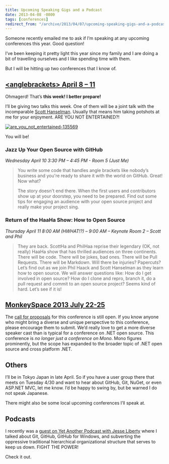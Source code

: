 ```yaml
---
title: Upcoming Speaking Gigs and a Podcast
date: 2013-04-08 -0800
tags: [conferences]
redirect_from: "/archive/2013/04/07/upcoming-speaking-gigs-and-a-podcast.aspx/"
---
```


Someone recently emailed me to ask if I’m speaking at any upcoming
conferences this year. Good question!

I’ve been keeping it pretty light this year since my family and I are
doing a bit of travelling ourselves and I like spending time with them.

But I will be hitting up two conferences that I know of.

[&lt;anglebrackets&gt; April 8 – 11](http://anglebrackets.org/)
------------------------------------------------------------

Ohmagerd! That’s **this week! I better prepare!**

I’ll be giving two talks this week. One of them will be a joint talk
with the incomparable [Scott Hanselman](http://hanselman.com/). Usually
that means him taking potshots at me for your enjoyment. ARE YOU NOT
ENTERTAINED?!

[![are\_you\_not\_entertained-135569](https://haacked.com/images/haacked_com/WindowsLiveWriter/UpcomingSpeakingGigs_899A/are_you_not_entertained-135569_thumb.jpg "are_you_not_entertained-135569")](https://haacked.com/images/haacked_com/WindowsLiveWriter/UpcomingSpeakingGigs_899A/are_you_not_entertained-135569_2.jpg)

You will be!

### Jazz Up Your Open Source with GitHub

*Wednesday April 10 3:30 PM – 4:45 PM - Room 5 (Just Me)*

> You write some code that handles angle brackets like nobody’s business
> and you're ready to share it with the world on GitHub. Great! Now
> what?
>
> The story doesn't end there. When the first users and contributors
> show up at your doorstep, you need to be prepared. Find out some tips
> for engaging an audience with your open source project and really make
> your project sing.

### Return of the HaaHa Show: How to Open Source

*Thursday April 11 8:00 AM (HWHAT!?) – 9:00 AM – Keynote Room 2 – Scott
and Phil*

> They are back. ScottHa and PhilHaa reprise their legendary (OK, not
> really) HaaHa show that has thrilled audiences on three continents.
> There will be code. There will be jokes, bad ones. There will be Pull
> Requests. There will be Markdown. Will there be injuries? Papercuts?
> Let’s find out as we join Phil Haack and Scott Hanselman as they learn
> how to open source. We will answer questions like: How do I get
> involved in open source? How do I clone and repro, branch it, do a
> pull request and commit to an open source project? Seems kind of hard.
> Let’s see if it is!

[MonkeySpace 2013 July 22-25](http://monkeyspace.org)
-----------------------------------------------------

The [call for proposals](http://monkeyspace.org/call/) for this
conference is still open. If you know anyone who might bring a diverse
and unique perspective to this conference, please encourage them to
submit. We’d really love to get a more diverse speaker cast than is
typical for a conference on .NET open source. This conference is *no
longer just a conference on Mono*. Mono figures prominently, but the
scope has expanded to the broader topic of .NET open source and cross
platform .NET.

Others
------

I’ll be in Tokyo Japan in late April. So if you have a user group there
that meets on Tuesday 4/30 and want to hear about GitHub, Git, NuGet, or
even ASP.NET MVC, let me know. I’d be happy to swing by, but be warned I
do not speak Japanese.

There might also be some local upcoming conferences I’ll speak at.

Podcasts
--------

I recently was a [guest on Yet Another Podcast with Jesse
Liberty](http://jesseliberty.com/2013/04/02/yet-another-podcast-94phil-haack-git/)
where I talked about Git, GitHub, GitHub for Windows, and subverting the
oppressive traditional hierarchical organizational structure that serves
to keep us down. FIGHT THE POWER!

Check it out.
